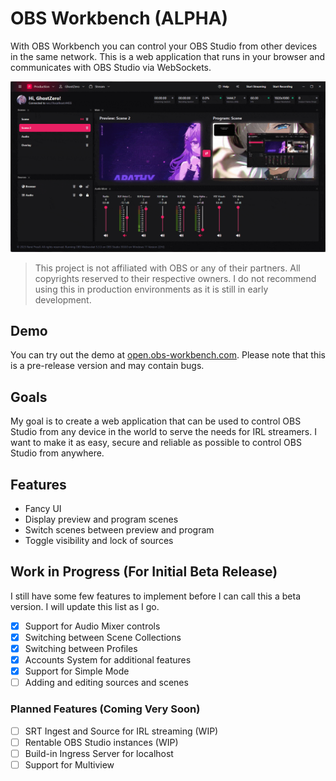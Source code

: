 # OBS Workbench (ALPHA)

With OBS Workbench you can control your OBS Studio from other devices in the same network. This is a web
application that runs in your browser and communicates with OBS Studio via WebSockets.

![Screenshot](docs/screenshots/electron_24GIwtPnu8.gif)

> This project is not affiliated with OBS or any of their partners. All copyrights reserved to their respective owners.
> I do not recommend using this in production environments as it is still in early development.

## Demo

You can try out the demo at [open.obs-workbench.com](https://open.obs-workbench.com/). Please note that this is a
pre-release version and may contain bugs.

## Goals

My goal is to create a web application that can be used to control OBS Studio from any device in the world to serve the
needs for IRL streamers. I want to make it as easy, secure and reliable as possible to control OBS Studio from anywhere.

## Features

- Fancy UI
- Display preview and program scenes
- Switch scenes between preview and program
- Toggle visibility and lock of sources

## Work in Progress (For Initial Beta Release)

I still have some few features to implement before I can call this a beta version. I will update this list as I go.

- [x] Support for Audio Mixer controls
- [x] Switching between Scene Collections
- [x] Switching between Profiles
- [x] Accounts System for additional features
- [x] Support for Simple Mode
- [ ] Adding and editing sources and scenes

### Planned Features (Coming Very Soon)

- [ ] SRT Ingest and Source for IRL streaming (WIP)
- [ ] Rentable OBS Studio instances (WIP)
- [ ] Build-in Ingress Server for localhost
- [ ] Support for Multiview
